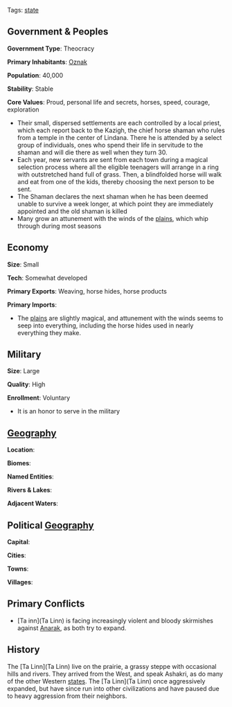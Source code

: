 Tags: [state](States)

## Government & Peoples

**Government Type**: Theocracy

**Primary Inhabitants**: [Oznak](Oznak)

**Population**: 40,000

**Stability**: Stable

**Core Values**: Proud, personal life and secrets, horses, speed, courage, exploration

- Their small, dispersed settlements are each controlled by a local priest, which each report back to the Kazigh, the chief horse shaman who rules from a temple in the center of Lindana. There he is attended by a select group of individuals, ones who spend their life in servitude to the shaman and will die there as well when they turn 30. 
- Each year, new servants are sent from each town during a magical selection process where all the eligible teenagers will arrange in a ring with outstretched hand full of grass. Then, a blindfolded horse will walk and eat from one of the kids, thereby choosing the next person to be sent. 
- The Shaman declares the next shaman when he has been deemed unable to survive a week longer, at which point they are immediately appointed and the old shaman is killed
- Many grow an attunement with the winds of the [plains](Plains), which whip through during most seasons


## Economy

**Size**: Small

**Tech**: Somewhat developed

**Primary Exports**: Weaving, horse hides, horse products

**Primary Imports**: 

- The [plains](Plains) are slightly magical, and attunement with the winds seems to seep into everything, including the horse hides used in nearly everything they make.


## Military

**Size**: Large

**Quality**: High

**Enrollment**: Voluntary

- It is an honor to serve in the military


## [Geography](Geography)

**Location**: 

**Biomes**: 

**Named Entities**:

**Rivers & Lakes**: 

**Adjacent Waters**: 


## Political [Geography](Geography)

**Capital**: 

**Cities**: 

**Towns**: 

**Villages**: 


## Primary Conflicts

- [Ta inn](Ta Linn) is facing increasingly violent and bloody skirmishes against [Anarak](Anarak), as both try to expand.


## History

The [Ta Linn](Ta Linn) live on the prairie, a grassy steppe with occasional hills and rivers. They arrived from the West, and speak Ashakri, as do many of the other Western [states](States). The [Ta Linn](Ta Linn) once aggressively expanded, but have since run into other civilizations and have paused due to heavy aggression from their neighbors.
